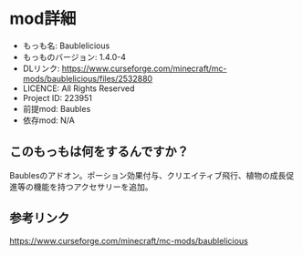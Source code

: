 # mod詳細

- もっも名: Baublelicious
- もっものバージョン: 1.4.0-4
- DLリンク: https://www.curseforge.com/minecraft/mc-mods/baublelicious/files/2532880
- LICENCE: All Rights Reserved
- Project ID: 223951
- 前提mod: Baubles
- 依存mod: N/A

## このもっもは何をするんですか？
Baublesのアドオン。ポーション効果付与、クリエイティブ飛行、植物の成長促進等の機能を持つアクセサリーを追加。

## 参考リンク
https://www.curseforge.com/minecraft/mc-mods/baublelicious
